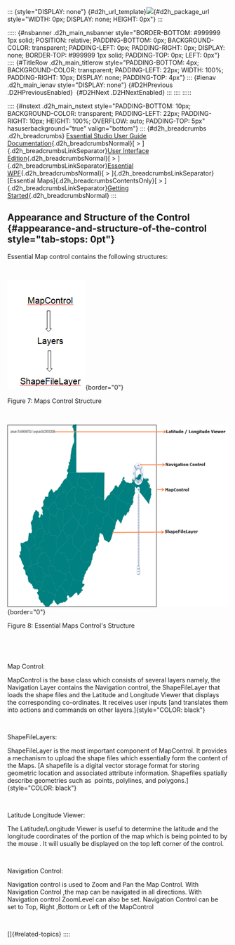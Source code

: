::: {style="DISPLAY: none"}
[](ms-xhelp:///?Id=d2h_url_template){#d2h_url_template}![](!package_url!){#d2h_package_url style="WIDTH: 0px; DISPLAY: none; HEIGHT: 0px"}
:::

::::: {#nsbanner .d2h_main_nsbanner style="BORDER-BOTTOM: #999999 1px solid; POSITION: relative; PADDING-BOTTOM: 0px; BACKGROUND-COLOR: transparent; PADDING-LEFT: 0px; PADDING-RIGHT: 0px; DISPLAY: none; BORDER-TOP: #999999 1px solid; PADDING-TOP: 0px; LEFT: 0px"}
:::: {#TitleRow .d2h_main_titlerow style="PADDING-BOTTOM: 4px; BACKGROUND-COLOR: transparent; PADDING-LEFT: 22px; WIDTH: 100%; PADDING-RIGHT: 10px; DISPLAY: none; PADDING-TOP: 4px"}
::: {#ienav .d2h_main_ienav style="DISPLAY: none"}
[](ms-xhelp:///?Id=9258a77b-a73d-41de-80d3-ce02a57e20c8){#D2HPrevious .D2HPreviousEnabled}  [](ms-xhelp:///?Id=638f9908-ce20-4120-85fd-7abf826b0a15){#D2HNext .D2HNextEnabled}
:::
::::
:::::

:::: {#nstext .d2h_main_nstext style="PADDING-BOTTOM: 10px; BACKGROUND-COLOR: transparent; PADDING-LEFT: 22px; PADDING-RIGHT: 10px; HEIGHT: 100%; OVERFLOW: auto; PADDING-TOP: 5px" hasuserbackground="true" valign="bottom"}
::: {#d2h_breadcrumbs .d2h_breadcrumbs}
[Essential Studio User Guide Documentation](ms-xhelp:///?Id=12457748-09e3-4d74-a240-8e049cedf030){.d2h_breadcrumbsNormal}[ \> ]{.d2h_breadcrumbsLinkSeparator}[User Interface Edition](ms-xhelp:///?Id=c29296b7-531c-413b-a0ec-488ca1f7f669){.d2h_breadcrumbsNormal}[ \> ]{.d2h_breadcrumbsLinkSeparator}[Essential WPF](ms-xhelp:///?Id=7f4f82c5-151c-4262-94d0-75c4626c77bc){.d2h_breadcrumbsNormal}[ \> ]{.d2h_breadcrumbsLinkSeparator}[Essential Maps]{.d2h_breadcrumbsContentsOnly}[ \> ]{.d2h_breadcrumbsLinkSeparator}[Getting Started](ms-xhelp:///?Id=e896c421-3a9f-4913-b0fe-01c47ff86eab){.d2h_breadcrumbsNormal}
:::

## Appearance and Structure of the Control {#appearance-and-structure-of-the-control style="tab-stops: 0pt"}

Essential Map control contains the following structures:

 

![Description: C:\\Users\\karthikeyanp\\Pictures\\mapstr1.png](ImagesExt/image29_7.png){border="0"}

Figure 7: Maps Control Structure 

 

![Description: C:\\Users\\karthikeyanp\\Pictures\\new.png](ImagesExt/image29_8.png){border="0"}

Figure 8: Essential Maps Control's Structure

 

 

Map Control:

MapControl is the base class which consists of several layers namely, the Navigation Layer contains the Navigation control, the ShapeFileLayer that  loads the shape files and the Latitude and Longitude Viewer that displays the corresponding co-ordinates. It receives user inputs [and translates them into actions and commands on other layers.]{style="COLOR: black"}

 

ShapeFileLayers:

ShapeFileLayer is the most important component of MapControl. It provides a mechanism to upload the shape files which essentially form the content of the Maps. [A shapefile is a digital vector storage format for storing geometric location and associated attribute information. Shapefiles spatially describe geometries such as  points, polylines, and polygons.]{style="COLOR: black"}

 

Latitude Longitude Viewer:

The Latitude/Longitude Viewer is useful to determine the latitude and the longitude coordinates of the portion of the map which is being pointed to by the mouse . It will usually be displayed on the top left corner of the control.

 

Navigation Control:

Navigation control is used to Zoom and Pan the Map Control. With Navigation Control ,the map can be navigated in all directions. With Navigation control ZoomLevel can also be set. Navigation Control can be set to Top, Right ,Bottom or Left of the MapControl

 

[]{#related-topics}
::::
